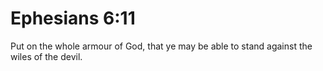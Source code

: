 # Ephesians 6:11

Put on the whole armour of God, that ye may be able to stand against the wiles of the devil.